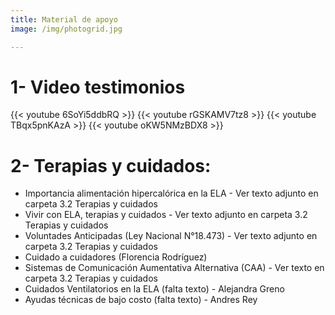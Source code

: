 ```yaml
---
title: Material de apoyo
image: /img/photogrid.jpg

---
```


# 1- Video testimonios

{{< youtube 6SoYi5ddbRQ >}}
{{< youtube rGSKAMV7tz8 >}}
{{< youtube TBqx5pnKAzA >}}
{{< youtube oKW5NMzBDX8 >}}

# 2- Terapias y cuidados:

- Importancia alimentación hipercalórica en la ELA - Ver texto adjunto en carpeta 3.2 Terapias y cuidados
- Vivir con ELA, terapias y cuidados - Ver texto adjunto en carpeta 3.2 Terapias y cuidados
- Voluntades Anticipadas (Ley Nacional N°18.473) - Ver texto adjunto en carpeta 3.2 Terapias y cuidados
- Cuidado a cuidadores (Florencia Rodríguez)
- Sistemas de Comunicación Aumentativa Alternativa (CAA) -  Ver texto en carpeta 3.2 Terapias y cuidados
- Cuidados Ventilatorios en la ELA (falta texto) - Alejandra Greno
- Ayudas técnicas de bajo costo (falta texto) - Andres Rey
